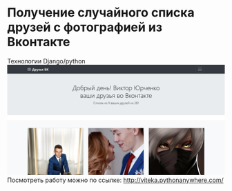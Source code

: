 # Получение случайного списка друзей с фотографией из Вконтакте
Технологии Django/python
![Image of Yaktocat](https://github.com/WebVictory/vk-friends/blob/master/preview.png)
Посмотреть работу можно по ссылке: http://viteka.pythonanywhere.com/

